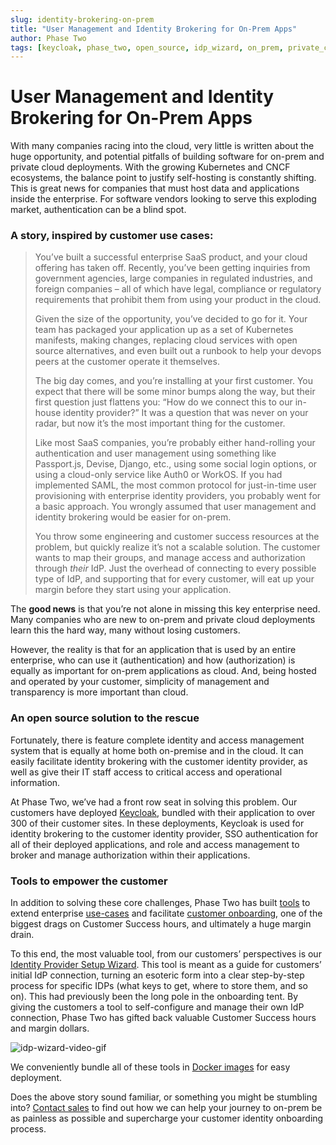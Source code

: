 ```yaml
---
slug: identity-brokering-on-prem
title: "User Management and Identity Brokering for On-Prem Apps"
author: Phase Two
tags: [keycloak, phase_two, open_source, idp_wizard, on_prem, private_cloud]
---
```


# User Management and Identity Brokering for On-Prem Apps

With many companies racing into the cloud, very little is written about the huge opportunity, and potential pitfalls of building software for on-prem and private cloud deployments. With the growing Kubernetes and CNCF ecosystems, the balance point to justify self-hosting is constantly shifting. This is great news for companies that must host data and applications inside the enterprise. For software vendors looking to serve this exploding market, authentication can be a blind spot.

### A story, inspired by customer use cases:

> You’ve built a successful enterprise SaaS product, and your cloud offering has taken off. Recently, you’ve been getting inquiries from government agencies, large companies in regulated industries, and foreign companies – all of which have legal, compliance or regulatory requirements that prohibit them from using your product in the cloud.
>
> Given the size of the opportunity, you’ve decided to go for it. Your team has packaged your application up as a set of Kubernetes manifests, making changes, replacing cloud services with open source alternatives, and even built out a runbook to help your devops peers at the customer operate it themselves.
>
> The big day comes, and you’re installing at your first customer. You expect that there will be some minor bumps along the way, but their first question just flattens you: “How do we connect this to our in-house identity provider?” It was a question that was never on your radar, but now it’s the most important thing for the customer.
>
> Like most SaaS companies, you’re probably either hand-rolling your authentication and user management using something like Passport.js, Devise, Django, etc., using some social login options, or using a cloud-only service like Auth0 or WorkOS. If you had implemented SAML, the most common protocol for just-in-time user provisioning with enterprise identity providers, you probably went for a basic approach. You wrongly assumed that user management and identity brokering would be easier for on-prem.
>
> You throw some engineering and customer success resources at the problem, but quickly realize it’s not a scalable solution. The customer wants to map their groups, and manage access and authorization through _their_ IdP. Just the overhead of connecting to every possible type of IdP, and supporting that for every customer, will eat up your margin before they start using your application.

<!--truncate-->

The **good news** is that you’re not alone in missing this key enterprise need. Many companies who are new to on-prem and private cloud deployments learn this the hard way, many without losing customers.

However, the reality is that for an application that is used by an entire enterprise, who can use it (authentication) and how (authorization) is equally as important for on-prem applications as cloud. And, being hosted and operated by your customer, simplicity of management and transparency is more important than cloud.

### An open source solution to the rescue

Fortunately, there is feature complete identity and access management system that is equally at home both on-premise and in the cloud. It can easily facilitate identity brokering with the customer identity provider, as well as give their IT staff access to critical access and operational information.

At Phase Two, we’ve had a front row seat in solving this problem. Our customers have deployed [Keycloak](https://www.keycloak.org/), bundled with their application to over 300 of their customer sites. In these deployments, Keycloak is used for identity brokering to the customer identity provider, SSO authentication for all of their deployed applications, and role and access management to broker and manage authorization within their applications.

### Tools to empower the customer

In addition to solving these core challenges, Phase Two has built [tools](https://github.com/p2-inc) to extend enterprise [use-cases](https://phasetwo.io/product/organizations) and facilitate [customer onboarding](https://phasetwo.io/product/adminportal), one of the biggest drags on Customer Success hours, and ultimately a huge margin drain.

To this end, the most valuable tool, from our customers’ perspectives is our [Identity Provider Setup Wizard](https://github.com/p2-inc/idp-wizard). This tool is meant as a guide for customers’ initial IdP connection, turning an esoteric form into a clear step-by-step process for specific IDPs (what keys to get, where to store them, and so on). This had previously been the long pole in the onboarding tent. By giving the customers a tool to self-configure and manage their own IdP connection, Phase Two has gifted back valuable Customer Success hours and margin dollars.

![idp-wizard-video-gif](https://github.com/p2-inc/idp-wizard/assets/244253/e9b421c0-b487-4c07-9eed-87ea89fc574b)

We conveniently bundle all of these tools in [Docker images](https://github.com/p2-inc/phasetwo-containers) for easy deployment.

Does the above story sound familiar, or something you might be stumbling into? [Contact sales](mailto:sales@phasetwo.io) to find out how we can help your journey to on-prem be as painless as possible and supercharge your customer identity onboarding process.
